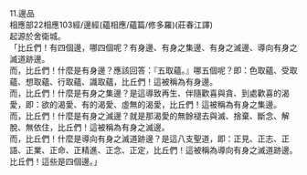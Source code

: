 11.邊品  
相應部22相應103經/邊經(蘊相應/蘊篇/修多羅)(莊春江譯)  
起源於舍衛城。  
「比丘們！有四個邊，哪四個呢？有身邊、有身之集邊、有身之滅邊、導向有身之滅道跡邊。  
而，比丘們！什麼是有身邊？應該回答：『五取蘊。』哪五個呢？即：色取蘊、受取蘊、想取蘊、行取蘊、識取蘊，比丘們！這被稱為有身邊。  
而，比丘們！什麼是有身之集邊？是這導致再生、伴隨歡喜與貪、到處歡喜的渴愛，即：欲的渴愛、有的渴愛、虛無的渴愛，比丘們！這被稱為有身之集邊。  
而，比丘們！什麼是有身之滅邊？就是那渴愛的無餘褪去與滅、捨棄、斷念、解脫、無依住，比丘們！這被稱為有身之滅邊。  
而，比丘們！什麼是導向有身之滅道跡邊？是這八支聖道，即：正見、正志、正語、正業、正命、正精進、正念、正定，比丘們！這被稱為導向有身之滅道跡邊。  
比丘們！這些是四個邊。」  
  
  
